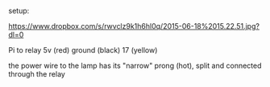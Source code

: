 setup:

https://www.dropbox.com/s/rwvclz9k1h6hl0q/2015-06-18%2015.22.51.jpg?dl=0

Pi to relay
5v (red)
ground (black)
17 (yellow)

the power wire to the lamp has its "narrow" prong (hot), split and connected through the relay


